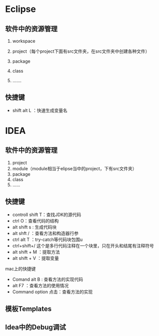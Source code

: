 # Eclipse

## 软件中的资源管理

1. workspace

2. project（每个project下面有src文件夹，在src文件夹中创建各种文件）
3. package
4. class
5. .......

## 快捷键

- shift alt L ：快速生成变量名




# IDEA

## 软件中的资源管理

1. project
2. module（module相当于elipse当中的project，下有src文件夹）
3. package
4. class
5. ......

## 快捷键

- controll shift T：查找JDK的源代码
- ctrl O：查看代码的结构
- alt shift s : 生成代码块
- alt shft / ：查看方法和构造器行参
- ctrl alt  T ：try-catch等代码块包围u
- ctrl+shift+/ 这个是多行代码注释在一个块里，只在开头和结尾有注释符号
- alt shift + M ：提取方法
- alt shift + V ：提取变量



mac上的快捷键

- Comand alt B : 查看方法的实现代码
- alt F7 ：查看方法的使用情况
- Command  option 点击：查看方法的实现


## 模板Templates





## Idea中的Debug调试

 

